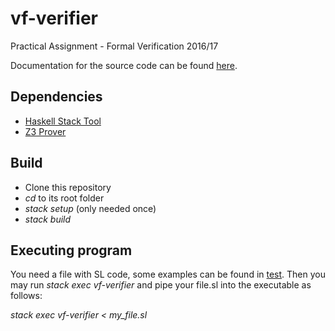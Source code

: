 # vf-verifier
Practical Assignment - Formal Verification 2016/17

Documentation for the source code can be found [here](https://jbdc.github.io/).

## Dependencies

- [Haskell Stack Tool](https://docs.haskellstack.org/en/stable/README/)
- [Z3 Prover](https://github.com/Z3Prover/z3)

## Build

- Clone this repository
- *cd* to its root folder
- *stack setup* (only needed once)
- *stack build* 

## Executing program

You need a file with SL code, some examples can be found in [test](https://github.com/jbddc/vf-verifier/tree/master/test).
Then you may run *stack exec vf-verifier* and pipe your file.sl into the executable as follows:

*stack exec vf-verifier < my_file.sl*
